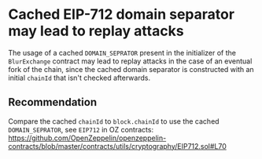 # Cached EIP-712 domain separator may lead to replay attacks

The usage of a cached `DOMAIN_SEPRATOR` present in the initializer of the `BlurExchange` contract may lead to replay attacks in the case of an eventual fork of the chain, since the cached domain separator is constructed with an initial `chainId` that isn't checked afterwards.

## Recommendation

Compare the cached `chainId` to `block.chainId` to use the cached `DOMAIN_SEPRATOR`, see `EIP712` in OZ contracts: https://github.com/OpenZeppelin/openzeppelin-contracts/blob/master/contracts/utils/cryptography/EIP712.sol#L70
